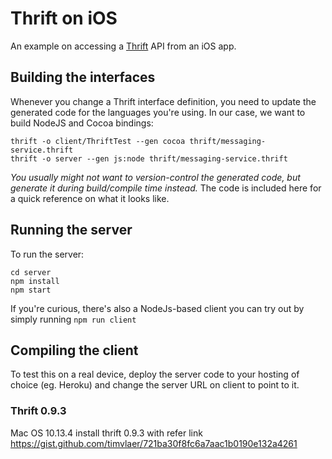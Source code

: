 # Thrift on iOS

An example on accessing a [Thrift](https://thrift.apache.org/) API from an iOS app.


## Building the interfaces

Whenever you change a Thrift interface definition, you need to update the generated code for the languages you're using. In our case, we want to build NodeJS and Cocoa bindings:

```
thrift -o client/ThriftTest --gen cocoa thrift/messaging-service.thrift 
thrift -o server --gen js:node thrift/messaging-service.thrift 
```

*You usually might not want to version-control the generated code, but generate it during build/compile time instead.* The code is included here for a quick reference on what it looks like.


## Running the server

To run the server:

```
cd server
npm install
npm start
```

If you're curious, there's also a NodeJs-based client you can try out by simply running `npm run client`


## Compiling the client


To test this on a real device, deploy the server code to your hosting of choice (eg. Heroku) and change the server URL on client to point to it.

### Thrift 0.9.3
Mac OS 10.13.4 install thrift 0.9.3 with refer link 
https://gist.github.com/timvlaer/721ba30f8fc6a7aac1b0190e132a4261
